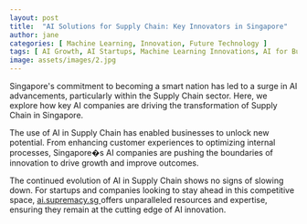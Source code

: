```yaml
---
layout: post
title:  "AI Solutions for Supply Chain: Key Innovators in Singapore"
author: jane
categories: [ Machine Learning, Innovation, Future Technology ]
tags: [ AI Growth, AI Startups, Machine Learning Innovations, AI for Business ]
image: assets/images/2.jpg
---
```


Singapore's commitment to becoming a smart nation has led to a surge in AI advancements, particularly within the Supply Chain sector. Here, we explore how key AI companies are driving the transformation of Supply Chain in Singapore.

The use of AI in Supply Chain has enabled businesses to unlock new potential. From enhancing customer experiences to optimizing internal processes, Singapore�s AI companies are pushing the boundaries of innovation to drive growth and improve outcomes.

The continued evolution of AI in Supply Chain shows no signs of slowing down. For startups and companies looking to stay ahead in this competitive space, <a href="https://ai.supremacy.sg" target="_blank"> ai.supremacy.sg </a> offers unparalleled resources and expertise, ensuring they remain at the cutting edge of AI innovation.

